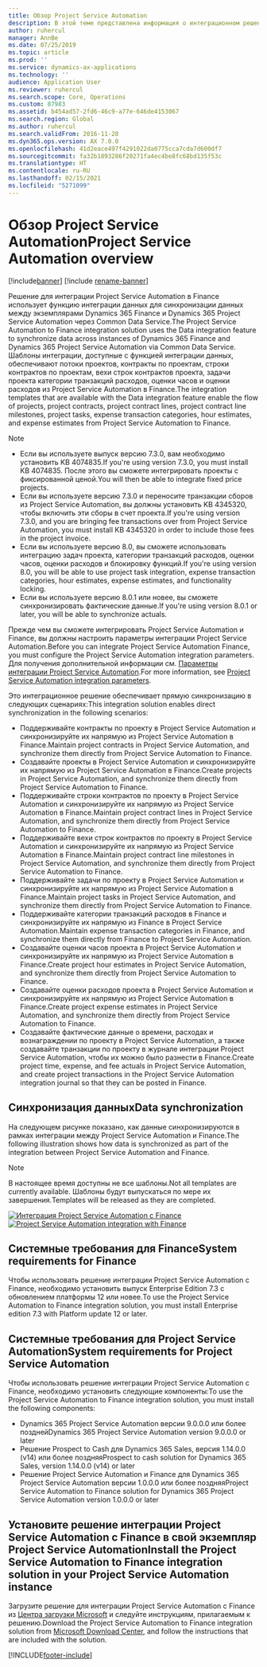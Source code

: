 ```yaml
---
title: Обзор Project Service Automation
description: В этой теме представлена информация о интеграционном решении Dynamics 365 Project Service Automation в Dynamics 365 Finance.
author: ruhercul
manager: AnnBe
ms.date: 07/25/2019
ms.topic: article
ms.prod: ''
ms.service: dynamics-ax-applications
ms.technology: ''
audience: Application User
ms.reviewer: ruhercul
ms.search.scope: Core, Operations
ms.custom: 87983
ms.assetid: b454ad57-2fd6-46c9-a77e-646de4153067
ms.search.region: Global
ms.author: ruhercul
ms.search.validFrom: 2016-11-28
ms.dyn365.ops.version: AX 7.0.0
ms.openlocfilehash: 41d2eace497f4291022da0775cca7cda7d600df7
ms.sourcegitcommit: fa32b1893286f20271fa4ec4be8fc68bd135f53c
ms.translationtype: HT
ms.contentlocale: ru-RU
ms.lasthandoff: 02/15/2021
ms.locfileid: "5271099"
---
```

# <a name="project-service-automation-overview"></a><span data-ttu-id="2b519-103">Обзор Project Service Automation</span><span class="sxs-lookup"><span data-stu-id="2b519-103">Project Service Automation overview</span></span>

[!include[banner](../includes/banner.md)]
[!include [rename-banner](~/includes/cc-data-platform-banner.md)]

<span data-ttu-id="2b519-104">Решение для интеграции Project Service Automation в Finance использует функцию интеграции данных для синхронизации данных между экземплярами Dynamics 365 Finance и Dynamics 365 Project Service Automation через Common Data Service.</span><span class="sxs-lookup"><span data-stu-id="2b519-104">The Project Service Automation to Finance integration solution uses the Data integration feature to synchronize data across instances of Dynamics 365 Finance and Dynamics 365 Project Service Automation via Common Data Service.</span></span> <span data-ttu-id="2b519-105">Шаблоны интеграции, доступные с функцией интеграции данных, обеспечивают потоки проектов, контракты по проектам, строки контрактов по проектам, вехи строк контрактов проекта, задачи проекта категории транзакций расходов, оценки часов и оценки расходов из Project Service Automation в Finance.</span><span class="sxs-lookup"><span data-stu-id="2b519-105">The integration templates that are available with the Data integration feature enable the flow of projects, project contracts, project contract lines, project contract line milestones, project tasks, expense transaction categories, hour estimates, and expense estimates from Project Service Automation to Finance.</span></span>

> [!NOTE]
> - <span data-ttu-id="2b519-106">Если вы используете выпуск версию 7.3.0, вам необходимо установить KB 4074835.</span><span class="sxs-lookup"><span data-stu-id="2b519-106">If you're using version 7.3.0, you must install KB 4074835.</span></span> <span data-ttu-id="2b519-107">После этого вы сможете интегрировать проекты с фиксированной ценой.</span><span class="sxs-lookup"><span data-stu-id="2b519-107">You will then be able to integrate fixed price projects.</span></span>
> - <span data-ttu-id="2b519-108">Если вы используете версию 7.3.0 и переносите транзакции сборов из Project Service Automation, вы должны установить KB 4345320, чтобы включить эти сборы в счет проекта.</span><span class="sxs-lookup"><span data-stu-id="2b519-108">If you're using version 7.3.0, and you are bringing fee transactions over from Project Service Automation, you must install KB 4345320 in order to include those fees in the project invoice.</span></span>
> - <span data-ttu-id="2b519-109">Если вы используете версию 8.0, вы сможете использовать интеграцию задач проекта, категории транзакций расходов, оценки часов, оценки расходов и блокировку функций.</span><span class="sxs-lookup"><span data-stu-id="2b519-109">If you're using version 8.0, you will be able to use project task integration, expense transaction categories, hour estimates, expense estimates, and functionality locking.</span></span>
> - <span data-ttu-id="2b519-110">Если вы используете версию 8.0.1 или новее, вы сможете синхронизировать фактические данные.</span><span class="sxs-lookup"><span data-stu-id="2b519-110">If you're using version 8.0.1 or later, you will be able to synchronize actuals.</span></span>

<span data-ttu-id="2b519-111">Прежде чем вы сможете интегрировать Project Service Automation и Finance, вы должны настроить параметры интеграции Project Service Automation.</span><span class="sxs-lookup"><span data-stu-id="2b519-111">Before you can integrate Project Service Automation Finance, you must configure the Project Service Automation integration parameters.</span></span> <span data-ttu-id="2b519-112">Для получения дополнительной информации см. [Параметры интеграции Project Service Automation](PSA-parameters.md).</span><span class="sxs-lookup"><span data-stu-id="2b519-112">For more information, see [Project Service Automation integration parameters](PSA-parameters.md).</span></span>

<span data-ttu-id="2b519-113">Это интеграционное решение обеспечивает прямую синхронизацию в следующих сценариях:</span><span class="sxs-lookup"><span data-stu-id="2b519-113">This integration solution enables direct synchronization in the following scenarios:</span></span>

- <span data-ttu-id="2b519-114">Поддерживайте контракты по проекту в Project Service Automation и синхронизируйте их напрямую из Project Service Automation в Finance.</span><span class="sxs-lookup"><span data-stu-id="2b519-114">Maintain project contracts in Project Service Automation, and synchronize them directly from Project Service Automation to Finance.</span></span>
- <span data-ttu-id="2b519-115">Создавайте проекты в Project Service Automation и синхронизируйте их напрямую из Project Service Automation в Finance.</span><span class="sxs-lookup"><span data-stu-id="2b519-115">Create projects in Project Service Automation, and synchronize them directly from Project Service Automation to Finance.</span></span>
- <span data-ttu-id="2b519-116">Поддерживайте строки контрактов по проекту в Project Service Automation и синхронизируйте их напрямую из Project Service Automation в Finance.</span><span class="sxs-lookup"><span data-stu-id="2b519-116">Maintain project contract lines in Project Service Automation, and synchronize them directly from Project Service Automation to Finance.</span></span>
- <span data-ttu-id="2b519-117">Поддерживайте вехи строк контрактов по проекту в Project Service Automation и синхронизируйте их напрямую из Project Service Automation в Finance.</span><span class="sxs-lookup"><span data-stu-id="2b519-117">Maintain project contract line milestones in Project Service Automation, and synchronize them directly from Project Service Automation to Finance.</span></span>
- <span data-ttu-id="2b519-118">Поддерживайте задачи по проекту в Project Service Automation и синхронизируйте их напрямую из Project Service Automation в Finance.</span><span class="sxs-lookup"><span data-stu-id="2b519-118">Maintain project tasks in Project Service Automation, and synchronize them directly from Project Service Automation to Finance.</span></span>
- <span data-ttu-id="2b519-119">Поддерживайте категории транзакций расходов в Finance и синхронизируйте их напрямую из Finance в Project Service Automation.</span><span class="sxs-lookup"><span data-stu-id="2b519-119">Maintain expense transaction categories in Finance, and synchronize them directly from Finance to Project Service Automation.</span></span>
- <span data-ttu-id="2b519-120">Создавайте оценки часов проекта в Project Service Automation и синхронизируйте их напрямую из Project Service Automation в Finance.</span><span class="sxs-lookup"><span data-stu-id="2b519-120">Create project hour estimates in Project Service Automation, and synchronize them directly from Project Service Automation to Finance.</span></span>
- <span data-ttu-id="2b519-121">Создавайте оценки расходов проекта в Project Service Automation и синхронизируйте их напрямую из Project Service Automation в Finance.</span><span class="sxs-lookup"><span data-stu-id="2b519-121">Create project expense estimates in Project Service Automation, and synchronize them directly from Project Service Automation to Finance.</span></span>
- <span data-ttu-id="2b519-122">Создавайте фактические данные о времени, расходах и вознаграждении по проекту в Project Service Automation, а также создавайте транзакции по проекту в журнале интеграции Project Service Automation, чтобы их можно было разнести в Finance.</span><span class="sxs-lookup"><span data-stu-id="2b519-122">Create project time, expense, and fee actuals in Project Service Automation, and create project transactions in the Project Service Automation integration journal so that they can be posted in Finance.</span></span>

## <a name="data-synchronization"></a><span data-ttu-id="2b519-123">Синхронизация данных</span><span class="sxs-lookup"><span data-stu-id="2b519-123">Data synchronization</span></span>

<span data-ttu-id="2b519-124">На следующем рисунке показано, как данные синхронизируются в рамках интеграции между Project Service Automation и Finance.</span><span class="sxs-lookup"><span data-stu-id="2b519-124">The following illustration shows how data is synchronized as part of the integration between Project Service Automation and Finance.</span></span>

> [!NOTE]
> <span data-ttu-id="2b519-125">В настоящее время доступны не все шаблоны.</span><span class="sxs-lookup"><span data-stu-id="2b519-125">Not all templates are currently available.</span></span> <span data-ttu-id="2b519-126">Шаблоны будут выпускаться по мере их завершения.</span><span class="sxs-lookup"><span data-stu-id="2b519-126">Templates will be released as they are completed.</span></span>

<span data-ttu-id="2b519-127">[![Интеграция Project Service Automation с Finance](./media/PSA-integration.png)](./media/PSA-integration.png)</span><span class="sxs-lookup"><span data-stu-id="2b519-127">[![Project Service Automation integration with Finance](./media/PSA-integration.png)](./media/PSA-integration.png)</span></span>

## <a name="system-requirements-for-finance"></a><span data-ttu-id="2b519-128">Системные требования для Finance</span><span class="sxs-lookup"><span data-stu-id="2b519-128">System requirements for Finance</span></span>

<span data-ttu-id="2b519-129">Чтобы использовать решение интеграции Project Service Automation с Finance, необходимо установить выпуск Enterprise Edition 7.3 с обновлением платформы 12 или новее.</span><span class="sxs-lookup"><span data-stu-id="2b519-129">To use the Project Service Automation to Finance integration solution, you must install Enterprise edition 7.3 with Platform update 12 or later.</span></span>

## <a name="system-requirements-for-project-service-automation"></a><span data-ttu-id="2b519-130">Системные требования для Project Service Automation</span><span class="sxs-lookup"><span data-stu-id="2b519-130">System requirements for Project Service Automation</span></span>

<span data-ttu-id="2b519-131">Чтобы использовать решение интеграции Project Service Automation с Finance, необходимо установить следующие компоненты:</span><span class="sxs-lookup"><span data-stu-id="2b519-131">To use the Project Service Automation to Finance integration solution, you must install the following components:</span></span>

- <span data-ttu-id="2b519-132">Dynamics 365 Project Service Automation версии 9.0.0.0 или более поздней</span><span class="sxs-lookup"><span data-stu-id="2b519-132">Dynamics 365 Project Service Automation version 9.0.0.0 or later</span></span>
- <span data-ttu-id="2b519-133">Решение Prospect to Cash для Dynamics 365 Sales, версия 1.14.0.0 (v14) или более поздняя</span><span class="sxs-lookup"><span data-stu-id="2b519-133">Prospect to cash solution for Dynamics 365 Sales, version 1.14.0.0 (v14) or later</span></span>
- <span data-ttu-id="2b519-134">Решение Project Service Automation и Finance для Dynamics 365 Project Service Automation версии 1.0.0.0 или более поздняя</span><span class="sxs-lookup"><span data-stu-id="2b519-134">Project Service Automation to Finance solution for Dynamics 365 Project Service Automation version 1.0.0.0 or later</span></span>

## <a name="install-the-project-service-automation-to-finance-integration-solution-in-your-project-service-automation-instance"></a><span data-ttu-id="2b519-135">Установите решение интеграции Project Service Automation с Finance в свой экземпляр Project Service Automation</span><span class="sxs-lookup"><span data-stu-id="2b519-135">Install the Project Service Automation to Finance integration solution in your Project Service Automation instance</span></span>

<span data-ttu-id="2b519-136">Загрузите решение для интеграции Project Service Automation с Finance из [Центра загрузки Microsoft](https://www.microsoft.com/download/details.aspx?id=57016) и следуйте инструкциям, прилагаемым к решению.</span><span class="sxs-lookup"><span data-stu-id="2b519-136">Download the Project Service Automation to Finance integration solution from [Microsoft Download Center](https://www.microsoft.com/download/details.aspx?id=57016), and follow the instructions that are included with the solution.</span></span>


[!INCLUDE[footer-include](../includes/footer-banner.md)]
